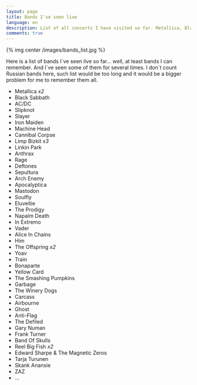 ```yaml
---
layout: page
title: Bands I've seen live
language: en
description: List of all concerts I have visited so far. Metallica, Black Sabbath, Slipknot and more.
comments: true
---
```


{% img center /images/bands_list.jpg %}

Here is a list of bands I\`ve seen live so far... well, at least bands I can remember. And I\`ve seen some of them for several times. I don\`t count Russian bands here, such list would be too long and it would be a bigger problem for me to remember them all.

* Metallica _x2_
* Black Sabbath
* AC/DC
* Slipknot
* Slayer
* Iron Maiden
* Machine Head
* Cannibal Corpse
* Limp Bizkit _x3_
* Linkin Park
* Anthrax
* Rage
* Deftones
* Sepultura
* Arch Enemy
* Apocalyptica
* Mastodon
* Soulfly
* Eluveitie
* The Prodigy
* Napalm Death
* In Extremo
* Vader
* Alice In Chains
* Him
* The Offspring _x2_
* Yoav
* Train
* Bonaparte
* Yellow Card
* The Smashing Pumpkins
* Garbage
* The Winery Dogs
* Carcass
* Airbourne
* Ghost
* Anti-Flag
* The Defiled
* Gary Numan
* Frank Turner
* Band Of Skulls
* Reel Big Fish _x2_
* Edward Sharpe & The Magnetic Zeros
* Tarja Turunen
* Skank Anansie
* ZAZ
* ...